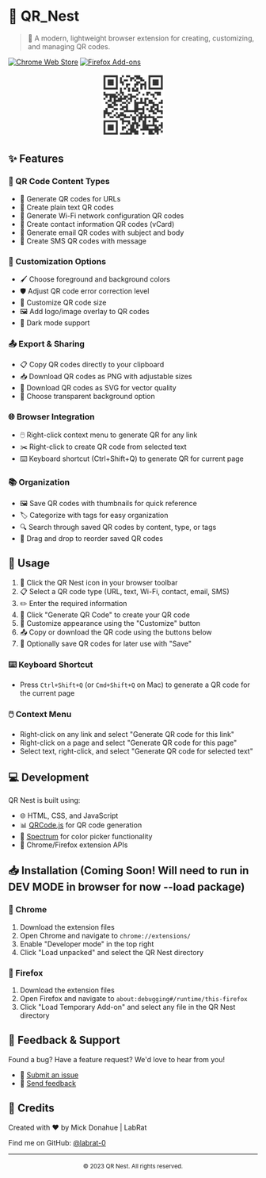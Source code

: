 # 🐀 QR_Nest

> 🚀 A modern, lightweight browser extension for creating, customizing, and managing QR codes.

[![Chrome Web Store](https://img.shields.io/badge/-Chrome%20Web%20Store-4285F4?style=flat-square&logo=googlechrome&logoColor=white)](https://chrome.google.com/webstore/category/extensions)
[![Firefox Add-ons](https://img.shields.io/badge/-Firefox%20Add--ons-FF7139?style=flat-square&logo=firefoxbrowser&logoColor=white)](https://addons.mozilla.org/en-US/firefox/extensions/)

<p align="center">
  <img src="https://github.com/labrat-0/QRNest/blob/main/QRNest/icon128.png" alt="QRNest Logo" width="128" height="128">
</p>

## ✨ Features

### 📱 QR Code Content Types
- 🔗 Generate QR codes for URLs
- 📝 Create plain text QR codes
- 📶 Generate Wi-Fi network configuration QR codes
- 👤 Create contact information QR codes (vCard)
- 📧 Generate email QR codes with subject and body
- 💬 Create SMS QR codes with message

### 🎨 Customization Options
- 🖌️ Choose foreground and background colors
- 🛡️ Adjust QR code error correction level
- 📏 Customize QR code size
- 🖼️ Add logo/image overlay to QR codes
- 🌙 Dark mode support

### 📤 Export & Sharing
- 📋 Copy QR codes directly to your clipboard
- 📥 Download QR codes as PNG with adjustable sizes
- 🔄 Download QR codes as SVG for vector quality
- 🔎 Choose transparent background option

### 🌐 Browser Integration
- 🖱️ Right-click context menu to generate QR for any link
- ✂️ Right-click to create QR code from selected text
- ⌨️ Keyboard shortcut (Ctrl+Shift+Q) to generate QR for current page

### 📚 Organization
- 🖼️ Save QR codes with thumbnails for quick reference
- 🏷️ Categorize with tags for easy organization
- 🔍 Search through saved QR codes by content, type, or tags
- 🔄 Drag and drop to reorder saved QR codes

## 🚀 Usage

1. 🔘 Click the QR Nest icon in your browser toolbar
2. 📋 Select a QR code type (URL, text, Wi-Fi, contact, email, SMS)
3. ✏️ Enter the required information
4. 🎯 Click "Generate QR Code" to create your QR code
5. 🎨 Customize appearance using the "Customize" button
6. 📤 Copy or download the QR code using the buttons below
7. 💾 Optionally save QR codes for later use with "Save"

### ⌨️ Keyboard Shortcut
- Press `Ctrl+Shift+Q` (or `Cmd+Shift+Q` on Mac) to generate a QR code for the current page

### 🖱️ Context Menu
- Right-click on any link and select "Generate QR code for this link"
- Right-click on a page and select "Generate QR code for this page"
- Select text, right-click, and select "Generate QR code for selected text"

## 💻 Development

QR Nest is built using:
- 🌐 HTML, CSS, and JavaScript
- 📊 [QRCode.js](https://github.com/davidshimjs/qrcodejs) for QR code generation
- 🎨 [Spectrum](https://bgrins.github.io/spectrum/) for color picker functionality
- 🧩 Chrome/Firefox extension APIs

## 📥 Installation  (Coming Soon! Will need to run in DEV MODE in browser for now --load package)

### 🔵 Chrome
1. Download the extension files
2. Open Chrome and navigate to `chrome://extensions/`
3. Enable "Developer mode" in the top right
4. Click "Load unpacked" and select the QR Nest directory

### 🔶 Firefox
1. Download the extension files
2. Open Firefox and navigate to `about:debugging#/runtime/this-firefox`
3. Click "Load Temporary Add-on" and select any file in the QR Nest directory

## 📝 Feedback & Support

Found a bug? Have a feature request? We'd love to hear from you!

- 🐛 [Submit an issue](https://github.com/labrat-0/qrnest/issues)
- 💬 [Send feedback](mailto:feedback@example.com)

## 🙏 Credits

Created with ❤️ by Mick Donahue | LabRat

Find me on GitHub: [@labrat-0](https://github.com/labrat-0)

---

<p align="center">
  <small>© 2023 QR Nest. All rights reserved.</small>
</p> 
